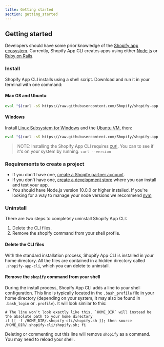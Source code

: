 ```yaml
---
title: Getting started
section: getting_started
---
```


## Getting started

Developers should have some prior knowledge of the [Shopify app ecosystem](https://shopify.dev/concepts/apps). Currently, Shopify App CLI creates apps using either [Node.js](https://nodejs.org/) or [Ruby on Rails](https://rubyonrails.org/).

### Install

Shopify App CLI installs using a shell script. Download and run it in your terminal with one command:

#### Mac OS and Ubuntu
```sh
eval "$(curl -sS https://raw.githubusercontent.com/Shopify/shopify-app-cli/master/install.sh)"
```

#### Windows
Install [Linux Subsystem for Windows](https://docs.microsoft.com/en-us/windows/wsl/install-win10) and the [Ubuntu VM](https://www.microsoft.com/en-ca/p/ubuntu/9nblggh4msv6), then:

```sh
eval "$(curl -sS https://raw.githubusercontent.com/Shopify/shopify-app-cli/master/install.sh)"
```

> NOTE: Installing the Shopify App CLI requires [curl](https://curl.haxx.se/). You can to see if it's on your system by running: `curl --version`

### Requirements to create a project

- If you don’t have one, [create a Shopify partner account](https://partners.shopify.com/signup).
- If you don’t have one, [create a development store](https://help.shopify.com/en/partners/dashboard/development-stores#create-a-development-store) where you can install and test your app.
- You should have Node.js version 10.0.0 or higher installed. If you're looking for a way to manage your node versions we recommend [nvm](https://github.com/nvm-sh/nvm/blob/master/README.md)

### Uninstall

There are two steps to completely uninstall Shopify App CLI:

1. Delete the CLI files.
2. Remove the shopify command from your shell profile.

#### Delete the CLI files

With the standard installation process, Shopify App CLI is installed in your home directory. All the files are contained
 in a hidden directory called `.shopify-app-cli`, which you can delete to uninstall.

#### Remove the `shopify` command from your shell

During the install process, Shopify App CLI adds a line to your shell configuration. This line is typically located in the `.bash_profile` file in your home directory (depending on your system, it may also be found in `.bash_login` or 
  `.profile`). It will look similar to this:

```
# The line won’t look exactly like this. `HOME_DIR` will instead be the absolute path to your home directory
if [[ -f /HOME_DIR/.shopify-cli/shopify.sh ]]; then source /HOME_DIR/.shopify-cli/shopify.sh; fi
```

Deleting or commenting out this line will remove `shopify` as a command. You may need to reload your shell.
